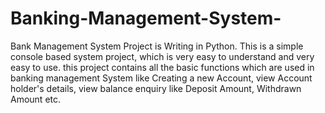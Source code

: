 # Banking-Management-System-
Bank Management System Project is Writing in Python. This is
a simple console based system project, which is very easy to
understand and very easy to use. this project contains all
the basic functions which are used in banking management
System like Creating a new Account, view Account holder's
details, view balance enquiry like Deposit Amount,
Withdrawn Amount etc.

